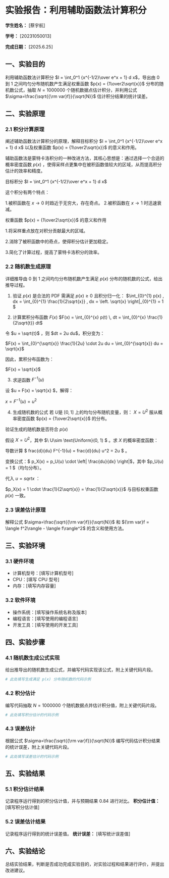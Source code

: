       
# 实验报告：利用辅助函数法计算积分

**学生姓名：** [蔡宇航] 

**学号：** [20231050013] 

**完成日期：** [2025.6.25]

## 一、实验目的
利用辅助函数法计算积分 $I = \int_0^1 {x^{-1/2}\over e^x + 1} d x$，导出由 0 到 1 之间均匀分布随机数产生满足权重函数 $p(x) = {1\over2\sqrt{x}}$ 分布的随机数公式，抽取 $N = 1000000$ 个随机数据点估计积分，并利用公式 $\sigma=\frac{\sqrt{{\rm var}f}}{\sqrt{N}}$ 估计积分结果的统计误差。

## 二、实验原理
### 2.1 积分计算原理
阐述辅助函数法计算积分的原理，解释目标积分 $I = \int_0^1 {x^{-1/2}\over e^x + 1} d x$ 以及权重函数 $p(x) = {1\over2\sqrt{x}}$ 的意义和作用。

  辅助函数法是蒙特卡洛积分的一种改进方法，其核心思想是：通过选择一个合适的概率密度函数  $p(x)$ ，使得采样点更集中在被积函数值较大的区域，从而提高积分估计的效率和精度。

  目标积分 $I = \int_0^1 {x^{-1/2}\over e^x + 1} d x$ 
  
这个积分有两个特点：

1.被积函数在 $x→0$ 时趋近于无穷大，存在奇点。
2.被积函数在 $x→1$ 时迅速衰减。

权重函数 $p(x) = {1\over2\sqrt{x}}$ 的意义和作用

1.将采样重点放在对积分贡献最大的区域。

2.消除了被积函数中的奇点，使得积分估计更加稳定。

3.简化了计算过程，提高了蒙特卡洛积分的效率。

### 2.2 随机数生成原理
详细推导由 0 到 1 之间均匀分布随机数产生满足 $p(x)$ 分布的随机数的公式，给出推导过程。


1. 验证 $p(x)$ 是合法的 PDF
   需满足 $p(x)≥0$ 且积分归一化：
$\int_{0}^{1} p(x) \, dx = \int_{0}^{1} \frac{1}{2\sqrt{x}} \, dx = \left. \sqrt{x} \right|_{0}^{1} = 1
\$


2. 计算累积分布函数 $F(x)$
$F(x) = \int_{0}^{x} p(t) \, dt = \int_{0}^{x} \frac{1}{2\sqrt{t}} dt$

令 $u = \sqrt{t}$ ，则 $dt = 2u du\$，积分变为：

$F(x) = \int_{0}^{\sqrt{x}} \frac{1}{2u} \cdot 2u du = \int_{0}^{\sqrt{x}} du = \sqrt{x}\$

因此，累积分布函数为：

$F(x) = \sqrt{x}\$


3. 求逆函数 $F^{-1}(u)$
   
设 $u = F(x) = \sqrt{x} \$，解得：

$x = F^{-1}(u) = u^2$


4. 生成随机数的公式
若 $U$是 $[0, 1]$ 上的均匀分布随机变量，则：
$X = U^2$
服从概率密度函数 $p(x) = {1\over2\sqrt{x}}$ 的分布。


验证生成的随机数是否符合 $p(x)$

假设 $X = U^2$，其中 $\ U\sim \text{Uniform}(0, 1) \$ 。求 $X$ 的概率密度函数：

导数计算 $ frac{d}{du} F^{-1}(u) = frac{d}{du} u^2 = 2u $ 。

变换公式：$ p_X(x) = p_U(u) \cdot \left| \frac{du}{dx} \right|$，其中 $p_U(u) = 1 $（均匀分布）。

代入 $u = sqrt{x}$ ：

   $p_X(x) = 1 \cdot \frac{1}{2\sqrt{x}} = \frac{1}{2\sqrt{x}}$ 与目标权重函数 $p(x)$ 一致。






### 2.3 误差估计原理
解释公式 $\sigma=\frac{\sqrt{{\rm var}f}}{\sqrt{N}}$ 和 ${\rm var}f = \langle f^2\rangle - \langle f\rangle^2$ 的含义和使用方法。

## 三、实验环境
### 3.1 硬件环境
- 计算机型号：[填写计算机型号]
- CPU：[填写 CPU 型号]
- 内存：[填写内存容量]

### 3.2 软件环境
- 操作系统：[填写操作系统名称及版本]
- 编程语言：[填写使用的编程语言]
- 开发工具：[填写使用的开发工具]

## 四、实验步骤
### 4.1 随机数生成公式实现
给出推导出的随机数生成公式，并编写代码实现该公式，附上关键代码片段。
```python
# 此处填写生成满足 p(x) 分布随机数的代码示例
```

### 4.2 积分估计
编写代码抽取 $N = 1000000$ 个随机数据点并估计积分值，附上关键代码片段。
```python
# 此处填写积分估计的代码示例
```

### 4.3 误差估计
根据公式 $\sigma=\frac{\sqrt{{\rm var}f}}{\sqrt{N}}$ 编写代码估计积分结果的统计误差，附上关键代码片段。
```python
# 此处填写误差估计的代码示例
```

## 五、实验结果
### 5.1 积分估计结果
记录程序运行得到的积分估计值，并与预期结果 0.84 进行对比。
**积分估计值：** [填写积分估计值]

### 5.2 误差估计结果
记录程序运行得到的统计误差值。
**统计误差：** [填写统计误差值]

## 六、实验结论
总结实验结果，判断是否成功完成实验目的，对实验过程和结果进行评价，并提出改进建议。

        
